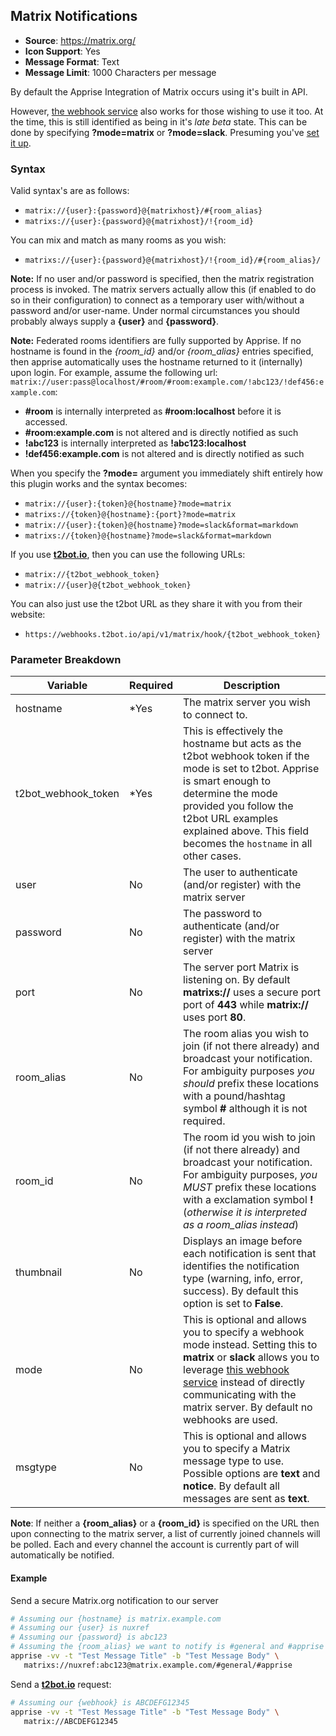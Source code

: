 ## Matrix Notifications
* **Source**: https://matrix.org/
* **Icon Support**: Yes
* **Message Format**: Text
* **Message Limit**: 1000 Characters per message

By default the Apprise Integration of Matrix  occurs using it's built in API.

However, [the webhook service](https://matrix.org/docs/projects/bot/matrix-webhook.html) also works for those wishing to use it too. At the time, this is still identified as being in it's _late beta_ state. 
This can be done by specifying **?mode=matrix** or  **?mode=slack**. Presuming you've [set it up](https://github.com/turt2live/matrix-appservice-webhooks).

### Syntax
Valid syntax's are as follows:
* `matrix://{user}:{password}@{matrixhost}/#{room_alias}`
* `matrixs://{user}:{password}@{matrixhost}/!{room_id}`

You can mix and match as many rooms as you wish:
* `matrixs://{user}:{password}@{matrixhost}/!{room_id}/#{room_alias}/`

**Note:** If no user and/or password is specified, then the matrix registration process is invoked.  The matrix servers actually allow this (if enabled to do so in their configuration) to connect as a temporary user with/without a password and/or user-name.  Under normal circumstances you should probably always supply a **{user}** and **{password}**.

**Note:** Federated rooms identifiers are fully supported by Apprise.  If no hostname is found in the _{room_id}_ and/or _{room_alias}_ entries specified, then apprise automatically uses the hostname returned to it (internally) upon login.  For example, assume the following url: <br/>`matrix://user:pass@localhost/#room/#room:example.com/!abc123/!def456:example.com`:

  * **#room** is internally interpreted as **#room:localhost** before it is accessed.
  * **#room:example.com** is not altered and is directly notified as such
  * **!abc123** is internally interpreted as **!abc123:localhost**
  * **!def456:example.com** is not altered and is directly notified as such

When you specify the **?mode=** argument you immediately shift entirely how this plugin works and the syntax becomes:
* `matrix://{user}:{token}@{hostname}?mode=matrix`
* `matrixs://{token}@{hostname}:{port}?mode=matrix`
* `matrix://{user}:{token}@{hostname}?mode=slack&format=markdown`
* `matrixs://{token}@{hostname}?mode=slack&format=markdown`

If you use [**t2bot.io**](https://t2bot.io/), then you can use the following URLs:
* `matrix://{t2bot_webhook_token}`
* `matrix://{user}@{t2bot_webhook_token}`

You can also just use the t2bot URL as they share it with you from their website:
* `https://webhooks.t2bot.io/api/v1/matrix/hook/{t2bot_webhook_token}`

### Parameter Breakdown
| Variable    | Required | Description
| ----------- | -------- | -----------
| hostname    | *Yes      | The matrix server you wish to connect to.
| t2bot_webhook_token    | *Yes      | This is effectively the hostname but acts as the t2bot webhook token if the mode is set to t2bot.  Apprise is smart enough to determine the mode provided you follow the t2bot URL examples explained above. This field becomes the `hostname` in all other cases.
| user        | No       | The user to authenticate (and/or register) with the matrix server
| password    | No       | The password to authenticate (and/or register) with the matrix server
| port        | No       | The server port Matrix is listening on. By default **matrixs://** uses a secure port port of **443** while **matrix://** uses port **80**.
| room_alias  | No       | The room alias you wish to join (if not there already) and broadcast your notification. For ambiguity purposes _you should_ prefix these locations with a pound/hashtag symbol **#** although it is not required.
| room_id  | No       | The room id you wish to join (if not there already) and broadcast your notification. For ambiguity purposes, _you MUST_ prefix these locations with a exclamation symbol **!** (_otherwise it is interpreted as a room_alias instead_)
| thumbnail   | No       | Displays an image before each notification is sent that identifies the notification type (warning, info, error, success). By default this option is set to **False**.
| mode   | No       | This is optional and allows you to specify a webhook mode instead.  Setting this to **matrix** or **slack** allows you to leverage [this webhook service](https://matrix.org/docs/projects/bot/matrix-webhook.html) instead of directly communicating with the matrix server.  By default no webhooks are used.
| msgtype   | No       | This is optional and allows you to specify a Matrix message type to use. Possible options are **text** and **notice**.  By default all messages are sent as **text**.

**Note**: If neither a **{room_alias}** or a **{room_id}** is specified on the URL then upon connecting to the matrix server, a list of currently joined channels will be polled.  Each and every channel the account is currently part of will automatically be notified.

#### Example
Send a secure Matrix.org notification to our server
```bash
# Assuming our {hostname} is matrix.example.com
# Assuming our {user} is nuxref
# Assuming our {password} is abc123
# Assuming the {room_alias} we want to notify is #general and #apprise
apprise -vv -t "Test Message Title" -b "Test Message Body" \
   matrixs://nuxref:abc123@matrix.example.com/#general/#apprise
```

Send a [**t2bot.io**](https://t2bot.io/webhooks/) request:
```bash
# Assuming our {webhook} is ABCDEFG12345
apprise -vv -t "Test Message Title" -b "Test Message Body" \
   matrix://ABCDEFG12345
```